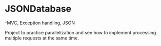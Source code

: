 # JSONDatabase

-MVC, Exception handling, JSON

Project to practice parallelization and see how to implement processing multiple requests at the same time.
